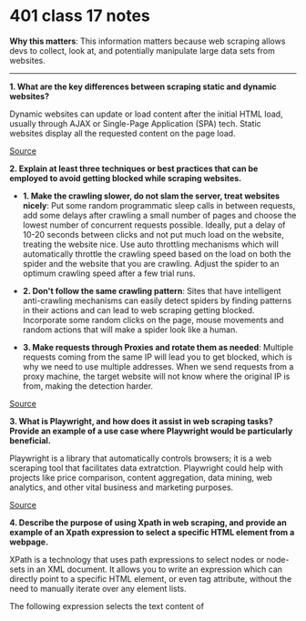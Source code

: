 # 401 class 17 notes

**Why this matters**: This information matters because web scraping allows devs to collect, look at, and potentially manipulate large data sets from websites.

------------------------------------

**1. What are the key differences between scraping static and dynamic websites?**

Dynamic websites can update or load content after the initial HTML load, usually through AJAX or Single-Page Application (SPA) tech. Static websites display all the requested content on the page load.

[Source](https://scrapingant.com/blog/scrape-dynamic-website-with-python)

**2. Explain at least three techniques or best practices that can be employed to avoid getting blocked while scraping websites.**

- **1. Make the crawling slower, do not slam the server, treat websites nicely**: Put some random programmatic sleep calls in between requests, add some delays after crawling a small number of pages and choose the lowest number of concurrent requests possible. Ideally, put a delay of 10-20 seconds between clicks and not put much load on the website, treating the website nice. Use auto throttling mechanisms which will automatically throttle the crawling speed based on the load on both the spider and the website that you are crawling. Adjust the spider to an optimum crawling speed after a few trial runs.


- **2. Don't follow the same crawling pattern**: Sites that have intelligent anti-crawling mechanisms can easily detect spiders by finding patterns in their actions and can lead to web scraping getting blocked. Incorporate some random clicks on the page, mouse movements and random actions that will make a spider look like a human.

- **3. Make requests through Proxies and rotate them as needed**: Multiple requests coming from the same IP will lead you to get blocked, which is why we need to use multiple addresses. When we send requests from a proxy machine, the target website will not know where the original IP is from, making the detection harder.

[Source](https://www.scrapehero.com/how-to-prevent-getting-blacklisted-while-scraping/)

**3. What is Playwright, and how does it assist in web scraping tasks? Provide an example of a use case where Playwright would be particularly beneficial.**

Playwright is a library that automatically controls browsers; it is a web sceraping tool that facilitates data extratction. Playwright could help with projects like price comparison, content aggregation, data mining, web analytics, and other vital business and marketing purposes.

[Source](https://scrapingant.com/blog/playwright-web-scraping-guide)

**4. Describe the purpose of using Xpath in web scraping, and provide an example of an Xpath expression to select a specific HTML element from a webpage.**

XPath is a technology that uses path expressions to select nodes or node-sets in an XML document. It allows you to write an expression which can directly point to a specific HTML element, or even tag attribute, without the need to manually iterate over any element lists.

The following expression selects the text content of <title>:

```/html/head/title/text()```

[Source](https://www.scrapingbee.com/blog/practical-xpath-for-web-scraping/)

------------------------------------
### Things I Want To Know More About:
Nothing at the moment!